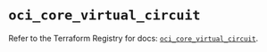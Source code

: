 # `oci_core_virtual_circuit`

Refer to the Terraform Registry for docs: [`oci_core_virtual_circuit`](https://registry.terraform.io/providers/oracle/oci/6.18.0/docs/resources/core_virtual_circuit).
